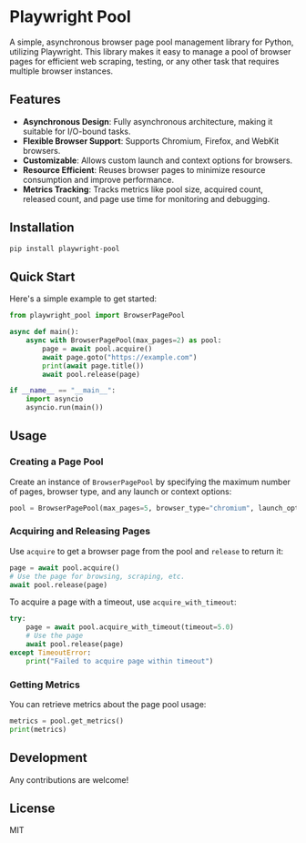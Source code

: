 # Playwright Pool


A simple, asynchronous browser page pool management library for Python, utilizing Playwright. This library makes it easy to manage a pool of browser pages for efficient web scraping, testing, or any other task that requires multiple browser instances.

## Features

- **Asynchronous Design**: Fully asynchronous architecture, making it suitable for I/O-bound tasks.
- **Flexible Browser Support**: Supports Chromium, Firefox, and WebKit browsers.
- **Customizable**: Allows custom launch and context options for browsers.
- **Resource Efficient**: Reuses browser pages to minimize resource consumption and improve performance.
- **Metrics Tracking**: Tracks metrics like pool size, acquired count, released count, and page use time for monitoring and debugging.

## Installation

```bash
pip install playwright-pool
```

## Quick Start

Here's a simple example to get started:

```python
from playwright_pool import BrowserPagePool

async def main():
    async with BrowserPagePool(max_pages=2) as pool:
        page = await pool.acquire()
        await page.goto("https://example.com")
        print(await page.title())
        await pool.release(page)

if __name__ == "__main__":
    import asyncio
    asyncio.run(main())
```

## Usage

### Creating a Page Pool

Create an instance of `BrowserPagePool` by specifying the maximum number of pages, browser type, and any launch or context options:

```python
pool = BrowserPagePool(max_pages=5, browser_type="chromium", launch_options={"headless": True})
```

### Acquiring and Releasing Pages

Use `acquire` to get a browser page from the pool and `release` to return it:

```python
page = await pool.acquire()
# Use the page for browsing, scraping, etc.
await pool.release(page)
```

To acquire a page with a timeout, use `acquire_with_timeout`:

```python
try:
    page = await pool.acquire_with_timeout(timeout=5.0)
    # Use the page
    await pool.release(page)
except TimeoutError:
    print("Failed to acquire page within timeout")
```

### Getting Metrics

You can retrieve metrics about the page pool usage:

```python
metrics = pool.get_metrics()
print(metrics)
```

## Development

Any contributions are welcome!

## License

MIT

